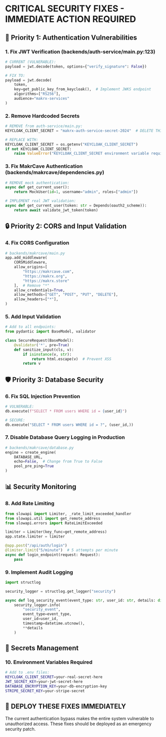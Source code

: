 # CRITICAL SECURITY FIXES - IMMEDIATE ACTION REQUIRED

## 🚨 Priority 1: Authentication Vulnerabilities

### 1. Fix JWT Verification (backends/auth-service/main.py:123)

```python
# CURRENT (VULNERABLE):
payload = jwt.decode(token, options={"verify_signature": False})

# FIX TO:
payload = jwt.decode(
    token,
    key=get_public_key_from_keycloak(),  # Implement JWKS endpoint
    algorithms=["RS256"],
    audience="makrx-services"
)
```

### 2. Remove Hardcoded Secrets

```python
# REMOVE from auth-service/main.py:
KEYCLOAK_CLIENT_SECRET = "makrx-auth-service-secret-2024"  # DELETE THIS

# REPLACE WITH:
KEYCLOAK_CLIENT_SECRET = os.getenv("KEYCLOAK_CLIENT_SECRET")
if not KEYCLOAK_CLIENT_SECRET:
    raise ValueError("KEYCLOAK_CLIENT_SECRET environment variable required")
```

### 3. Fix MakrCave Authentication (backends/makrcave/dependencies.py)

```python
# REMOVE mock authentication:
async def get_current_user():
    return MockUser(id=1, username="admin", roles=["admin"])

# IMPLEMENT real JWT validation:
async def get_current_user(token: str = Depends(oauth2_scheme)):
    return await validate_jwt_token(token)
```

## 🔒 Priority 2: CORS and Input Validation

### 4. Fix CORS Configuration

```python
# backends/makrcave/main.py
app.add_middleware(
    CORSMiddleware,
    allow_origins=[
        "https://makrcave.com",
        "https://makrx.org",
        "https://makrx.store"
    ],  # Remove "*"
    allow_credentials=True,
    allow_methods=["GET", "POST", "PUT", "DELETE"],
    allow_headers=["*"],
)
```

### 5. Add Input Validation

```python
# Add to all endpoints:
from pydantic import BaseModel, validator

class SecureRequest(BaseModel):
    @validator('*', pre=True)
    def sanitize_input(cls, v):
        if isinstance(v, str):
            return html.escape(v)  # Prevent XSS
        return v
```

## 🛡️ Priority 3: Database Security

### 6. Fix SQL Injection Prevention

```python
# VULNERABLE:
db.execute(f"SELECT * FROM users WHERE id = {user_id}")

# SECURE:
db.execute("SELECT * FROM users WHERE id = ?", (user_id,))
```

### 7. Disable Database Query Logging in Production

```python
# backends/makrcave/database.py
engine = create_engine(
    DATABASE_URL,
    echo=False,  # Change from True to False
    pool_pre_ping=True
)
```

## 📊 Security Monitoring

### 8. Add Rate Limiting

```python
from slowapi import Limiter, _rate_limit_exceeded_handler
from slowapi.util import get_remote_address
from slowapi.errors import RateLimitExceeded

limiter = Limiter(key_func=get_remote_address)
app.state.limiter = limiter

@app.post("/api/auth/login")
@limiter.limit("5/minute")  # 5 attempts per minute
async def login_endpoint(request: Request):
    pass
```

### 9. Implement Audit Logging

```python
import structlog

security_logger = structlog.get_logger("security")

async def log_security_event(event_type: str, user_id: str, details: dict):
    security_logger.info(
        "security_event",
        event_type=event_type,
        user_id=user_id,
        timestamp=datetime.utcnow(),
        **details
    )
```

## 🔐 Secrets Management

### 10. Environment Variables Required

```bash
# Add to .env files:
KEYCLOAK_CLIENT_SECRET=your-real-secret-here
JWT_SECRET_KEY=your-jwt-secret-here
DATABASE_ENCRYPTION_KEY=your-db-encryption-key
STRIPE_SECRET_KEY=your-stripe-secret
```

## 🚨 DEPLOY THESE FIXES IMMEDIATELY

The current authentication bypass makes the entire system vulnerable to unauthorized access. These fixes should be deployed as an emergency security patch.
